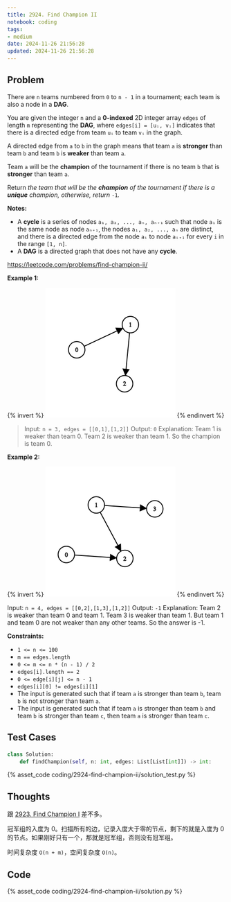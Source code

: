 ```yaml
---
title: 2924. Find Champion II
notebook: coding
tags:
- medium
date: 2024-11-26 21:56:28
updated: 2024-11-26 21:56:28
---
```

## Problem

There are `n` teams numbered from `0` to `n - 1` in a tournament; each team is also a node in a **DAG**.

You are given the integer `n` and a **0-indexed** 2D integer array `edges` of length `m` representing the **DAG**, where `edges[i] = [uᵢ, vᵢ]` indicates that there is a directed edge from team `uᵢ` to team `vᵢ` in the graph.

A directed edge from `a` to `b` in the graph means that team `a` is **stronger** than team `b` and team `b` is **weaker** than team `a`.

Team `a` will be the **champion** of the tournament if there is no team `b` that is **stronger** than team `a`.

Return _the team that will be the **champion** of the tournament if there is a **unique** champion, otherwise, return_ `-1`_._

**Notes:**

- A **cycle** is a series of nodes `a₁, a₂, ..., aₙ, aₙ₊₁` such that node `a₁` is the same node as node `aₙ₊₁`, the nodes `a₁, a₂, ..., aₙ` are distinct, and there is a directed edge from the node `aᵢ` to node `aᵢ₊₁` for every `i` in the range `[1, n]`.
- A **DAG** is a directed graph that does not have any **cycle**.

<https://leetcode.com/problems/find-champion-ii/>

**Example 1:**

{% invert %}
![case1](2924-find-champion-ii/case1.png)
{% endinvert %}

> Input: `n = 3, edges = [[0,1],[1,2]]`
> Output: `0`
> Explanation: Team 1 is weaker than team 0. Team 2 is weaker than team 1. So the champion is team 0.

**Example 2:**

{% invert %}
![case2](2924-find-champion-ii/case2.png)
{% endinvert %}

Input: `n = 4, edges = [[0,2],[1,3],[1,2]]`
Output: `-1`
Explanation: Team 2 is weaker than team 0 and team 1. Team 3 is weaker than team 1. But team 1 and team 0 are not weaker than any other teams. So the answer is -1.

**Constraints:**

- `1 <= n <= 100`
- `m == edges.length`
- `0 <= m <= n * (n - 1) / 2`
- `edges[i].length == 2`
- `0 <= edge[i][j] <= n - 1`
- `edges[i][0] != edges[i][1]`
- The input is generated such that if team `a` is stronger than team `b`, team `b` is not stronger than team `a`.
- The input is generated such that if team `a` is stronger than team `b` and team `b` is stronger than team `c`, then team `a` is stronger than team `c`.

## Test Cases

``` python
class Solution:
    def findChampion(self, n: int, edges: List[List[int]]) -> int:
```

{% asset_code coding/2924-find-champion-ii/solution_test.py %}

## Thoughts

跟 [2923. Find Champion I](2923-find-champion-i) 差不多。

冠军组的入度为 0。扫描所有的边，记录入度大于零的节点，剩下的就是入度为 0 的节点。如果刚好只有一个，那就是冠军组，否则没有冠军组。

时间复杂度 `O(n + m)`，空间复杂度 `O(n)`。

## Code

{% asset_code coding/2924-find-champion-ii/solution.py %}
